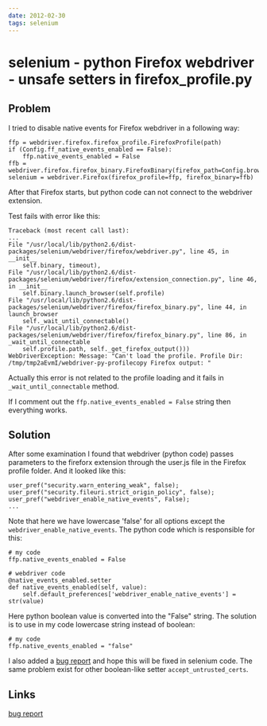 ```yaml
---
date: 2012-02-30
tags: selenium
---
```

selenium - python Firefox webdriver - unsafe setters in firefox_profile.py
============================================

Problem
-------

I tried to disable native events for Firefox webdriver in a following way:

    ffp = webdriver.firefox.firefox_profile.FirefoxProfile(path)
    if (Config.ff_native_events_enabled == False):
        ffp.native_events_enabled = False
    ffb = webdriver.firefox.firefox_binary.FirefoxBinary(firefox_path=Config.browser_binary)
    selenium = webdriver.Firefox(firefox_profile=ffp, firefox_binary=ffb)

After that Firefox starts, but python code can not connect to the webdriver extension.

<!-- more -->
Test fails with error like this:

    Traceback (most recent call last):
    ...
    File "/usr/local/lib/python2.6/dist-packages/selenium/webdriver/firefox/webdriver.py", line 45, in __init__
        self.binary, timeout),
    File "/usr/local/lib/python2.6/dist-packages/selenium/webdriver/firefox/extension_connection.py", line 46, in __init__
        self.binary.launch_browser(self.profile)
    File "/usr/local/lib/python2.6/dist-packages/selenium/webdriver/firefox/firefox_binary.py", line 44, in launch_browser
        self._wait_until_connectable()
    File "/usr/local/lib/python2.6/dist-packages/selenium/webdriver/firefox/firefox_binary.py", line 86, in _wait_until_connectable
        self.profile.path, self._get_firefox_output()))
    WebDriverException: Message: "Can't load the profile. Profile Dir: /tmp/tmp2aEvmI/webdriver-py-profilecopy Firefox output: "

Actually this error is not related to the profile loading and it fails in `_wait_until_connectable` method.

If I comment out the `ffp.native_events_enabled = False` string then everything works.

Solution
---------

After some examination I found that webdriver (python code) passes parameters to the fireforx extension through the user.js file in the Firefox profile folder.
And it looked like this:

    user_pref("security.warn_entering_weak", false);
    user_pref("security.fileuri.strict_origin_policy", false);
    user_pref("webdriver_enable_native_events", False);
    ...

Note that here we have lowercase 'false' for all options except the `webdriver_enable_native_events`.
The python code which is responsible for this:

    # my code
    ffp.native_events_enabled = False

    # webdriver code
    @native_events_enabled.setter
    def native_events_enabled(self, value):
        self.default_preferences['webdriver_enable_native_events'] = str(value)

Here python boolean value is converted into the "False" string.
The solution is to use in my code lowercase string instead of boolean:

    # my code
    ffp.native_events_enabled = "false"

I also added a [bug report](http://code.google.com/p/selenium/issues/detail?id=3400) and hope this will be fixed in selenium code.
The same problem exist for other boolean-like setter `accept_untrusted_certs`.

Links
-----------------
[bug report](http://code.google.com/p/selenium/issues/detail?id=3400)




